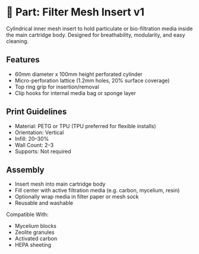 # 🧵 Part: Filter Mesh Insert v1

Cylindrical inner mesh insert to hold particulate or bio-filtration media inside the main cartridge body. Designed for breathability, modularity, and easy cleaning.

## Features

- 60mm diameter x 100mm height perforated cylinder
- Micro-perforation lattice (1.2mm holes, 20% surface coverage)
- Top ring grip for insertion/removal
- Clip hooks for internal media bag or sponge layer

## Print Guidelines

- Material: PETG or TPU (TPU preferred for flexible installs)
- Orientation: Vertical
- Infill: 20–30%
- Wall Count: 2–3
- Supports: Not required

## Assembly

- Insert mesh into main cartridge body
- Fill center with active filtration media (e.g. carbon, mycelium, resin)
- Optionally wrap media in filter paper or mesh sock
- Reusable and washable

Compatible With:
- Mycelium blocks
- Zeolite granules
- Activated carbon
- HEPA sheeting
